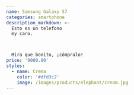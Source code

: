 ```yaml
---
name: Samsung Galaxy S7
categories: smartphone
description_markdown: >-
  Esto es un telefono
  my caro.



  Mira que bonito, ¡cómpralo!
price: '9000.00'
styles:
  - name: Crema
    color: '#dfd3c2'
    image: /images/products/elephant/cream.jpg
---
```

